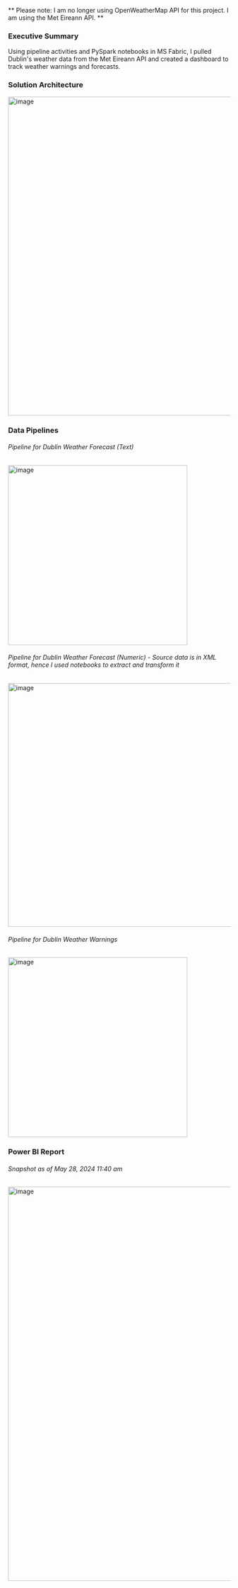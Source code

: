 ** Please note: I am no longer using OpenWeatherMap API for this project. I am using the Met Eireann API. **

### Executive Summary
Using pipeline activities and PySpark notebooks in MS Fabric, I pulled Dublin's weather data from the Met Eireann API and created a dashboard to track weather warnings and forecasts.

### Solution Architecture
<img width="720" alt="image" src="https://github.com/johnuzoma/Weather-Data-Engineering/assets/18267074/210c7418-8db4-4b31-819b-ad512b3fbd3d">

### Data Pipelines

###### Pipeline for Dublin Weather Forecast (Text)

<img width="406" alt="image" src="https://github.com/johnuzoma/Weather-Data-Engineering/assets/18267074/3013f4cc-da4c-47c4-839d-3b6ff8db11df">

###### Pipeline for Dublin Weather Forecast (Numeric) - Source data is in XML format, hence I used notebooks to extract and transform it

<img width="550" alt="image" src="https://github.com/johnuzoma/Weather-Data-Engineering/assets/18267074/cefa2286-b6d8-4380-854f-a9b2353d0ad1">

###### Pipeline for Dublin Weather Warnings

<img width="406" alt="image" src="https://github.com/johnuzoma/Weather-Data-Engineering/assets/18267074/3fc9abe0-0d25-4a3b-830c-bab59c7d9e10">
 
### Power BI Report
###### Snapshot as of May 28, 2024 11:40 am

<img width="890" alt="image" src="https://github.com/johnuzoma/Weather-Data-Engineering/assets/18267074/1e63b5b6-3c90-4d87-906a-e71ea21f01a0">







